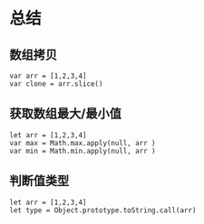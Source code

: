 # 总结  

## 数组拷贝

```
var arr = [1,2,3,4]
var clone = arr.slice()
```

## 获取数组最大/最小值

```
let arr = [1,2,3,4]
var max = Math.max.apply(null, arr )
var min = Math.min.apply(null, arr )
```

## 判断值类型

```
let arr = [1,2,3,4]
let type = Object.prototype.toString.call(arr)
```